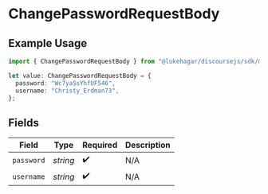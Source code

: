 # ChangePasswordRequestBody

## Example Usage

```typescript
import { ChangePasswordRequestBody } from "@lukehagar/discoursejs/sdk/models/operations";

let value: ChangePasswordRequestBody = {
  password: "Wc7yaSsYhfUF546",
  username: "Christy_Erdman73",
};
```

## Fields

| Field              | Type               | Required           | Description        |
| ------------------ | ------------------ | ------------------ | ------------------ |
| `password`         | *string*           | :heavy_check_mark: | N/A                |
| `username`         | *string*           | :heavy_check_mark: | N/A                |